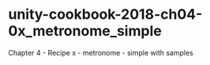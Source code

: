 # unity-cookbook-2018-ch04-0x_metronome_simple
Chapter 4 - Recipe x - metronome - simple with samples
